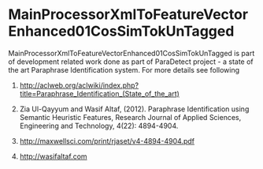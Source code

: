 # MainProcessorXmlToFeatureVectorEnhanced01CosSimTokUnTagged
MainProcessorXmlToFeatureVectorEnhanced01CosSimTokUnTagged is part of development related work done as part of ParaDetect project - a state of the art Paraphrase Identification system. For more details see following 

1. http://aclweb.org/aclwiki/index.php?title=Paraphrase_Identification_(State_of_the_art) 

2. Zia Ul-Qayyum and Wasif Altaf, (2012). Paraphrase Identification using Semantic Heuristic Features, Research Journal of Applied Sciences, Engineering and Technology, 4(22): 4894-4904. 

3. http://maxwellsci.com/print/rjaset/v4-4894-4904.pdf

4. http://wasifaltaf.com
